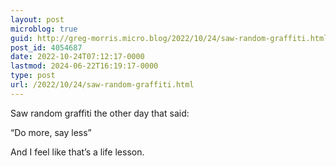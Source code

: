 ```yaml
---
layout: post
microblog: true
guid: http://greg-morris.micro.blog/2022/10/24/saw-random-graffiti.html
post_id: 4054687
date: 2022-10-24T07:12:17-0000
lastmod: 2024-06-22T16:19:17-0000
type: post
url: /2022/10/24/saw-random-graffiti.html
---
```

Saw random graffiti the other day that said:

“Do more, say less”

And I feel like that’s a life lesson. 
